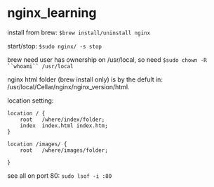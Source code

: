 # nginx_learning

install from brew: `$brew install/uninstall nginx`

start/stop: `$sudo nginx/ -s stop`

brew need user has ownership on /usr/local, so need `$sudo chown -R ``whoami`` /usr/local`

nginx html folder (brew install only) is by the defult in:
  /usr/local/Cellar/nginx/nginx_version/html.

location setting:

    location / {
        root   /where/index/folder;
        index  index.html index.htm;
    }

    location /images/ {
        root   /where/images/folder;

    }

see all on port 80: `sudo lsof -i :80`
